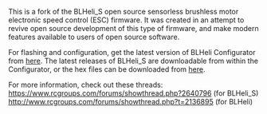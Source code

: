 This is a fork of the BLHeli\_S open source sensorless brushless motor electronic speed control (ESC) firmware.
It was created in an attempt to revive open source development of this type of firmware, and make modern features available to users of open source software.
 
For flashing and configuration, get the latest version of BLHeli Configurator from [here](https://github.com/blheli-configurator/blheli-configurator/releases).
The latest releases of BLHeli\_S are downloadable from within the Configurator, or the hex files can be downloaded from [here](https://github.com/betaflight/BLHeli_S/releases).
  
For more information, check out these threads:  
https://www.rcgroups.com/forums/showthread.php?2640796 (for BLHeli\_S)  
http://www.rcgroups.com/forums/showthread.php?t=2136895 (for BLHeli)  
